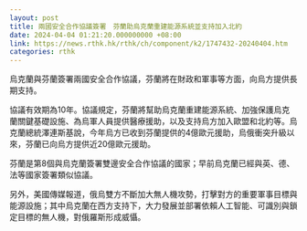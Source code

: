 ```yaml
---
layout: post
title: 兩國安全合作協議簽署　芬蘭助烏克蘭重建能源系統並支持加入北約
date: 2024-04-04 01:21:20.000000000 +08:00
link: https://news.rthk.hk/rthk/ch/component/k2/1747432-20240404.htm
categories: rthk
---
```


烏克蘭與芬蘭簽署兩國安全合作協議，芬蘭將在財政和軍事等方面，向烏方提供長期支持。

協議有效期為10年。協議規定，芬蘭將幫助烏克蘭重建能源系統、加強保護烏克蘭關鍵基礎設施、為烏軍人員提供醫療援助，以及支持烏方加入歐盟和北約等。烏克蘭總統澤連斯基說，今年烏方已收到芬蘭提供的4億歐元援助，烏俄衝突升級以來，芬蘭已向烏方提供近20億歐元援助。

芬蘭是第8個與烏克蘭簽署雙邊安全合作協議的國家；早前烏克蘭已經與英、德、法等國家簽署類似協議。

另外，美國傳媒報道，俄烏雙方不斷加大無人機攻勢，打擊對方的重要軍事目標與能源設施；其中烏克蘭在西方支持下，大力發展並部署依賴人工智能、可識別與鎖定目標的無人機，對俄羅斯形成威懾。
